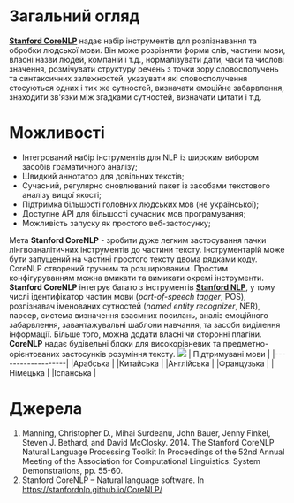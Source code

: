 # Загальний огляд
__[Stanford CoreNLP](https://stanfordnlp.github.io/CoreNLP/)__ надає набір інструментів для розпізнавання та обробки людської мови. Він може розрізняти форми слів, частини мови, власні назви людей, компаній і т.д., нормалізувати дати, часи та числові значення, розмічувати структуру речень з точки зору словосполучень та синтаксичних залежностей, указувати які словосполучення стосуються одних і тих же сутностей, визначати емоційне забарвлення, знаходити зв'язки між згадками сутностей, визначати цитати і т.д.

# Можливості
* Інтегрований набір інструментів для NLP із широким вибором засобів граматичного аналізу;
* Швидкий аннотатор для довільних текстів;
* Сучасний, регулярно оновлюваний пакет із засобами текстового аналізу вищої якості;
* Підтримка більшості головних людських мов (не української);
* Доступне API для більшості сучасних мов програмування;
* Можливість запуску як простого веб-застосунку;

Мета __Stanford CoreNLP__ - зробити дуже легким застосування пачки лінгвоаналітичних інструментів до частини тексту. Інструментарій може бути запущений на частині простого тексту двома рядками коду. CoreNLP створений гручним та розширюваним. Простим конфігуруванням можна вмикати та вимикати окремі інструменти. __Stanford CoreNLP__ інтегрує багато з інструментів __[Stanford NLP](https://nlp.stanford.edu/software/index.shtml)__, у тому числі ідентифікатор частин мови (_part-of-speech tagger_, POS), розпізнавач іменованих сутностей (_named entity recognizer_, NER), парсер, система визначення взаємних посилань, аналіз емоційного забарвлення, завантажувальні шаблони навчання, та засоби виділення інформації. Більше того, можна додати власні чи сторонні плагіни. __CoreNLP__ надає будівельні блоки для високорівневих та предметно-орієнтованих застосунків розуміння тексту.
![](https://stanfordnlp.github.io/CoreNLP/images/Xi-Jinping.png)
| Підтримувані мови |
|-------------------|
|Арабська           |
|Китайська          |
|Англійська         |
|Французька         |
|Німецька           |
|Іспанська          |

# Джерела
1. Manning, Christopher D., Mihai Surdeanu, John Bauer, Jenny Finkel, Steven J. Bethard, and David McClosky. 2014. The Stanford CoreNLP Natural Language Processing Toolkit In Proceedings of the 52nd Annual Meeting of the Association for Computational Linguistics: System Demonstrations, pp. 55-60.
2. Stanford CoreNLP – Natural language software. In https://stanfordnlp.github.io/CoreNLP/
